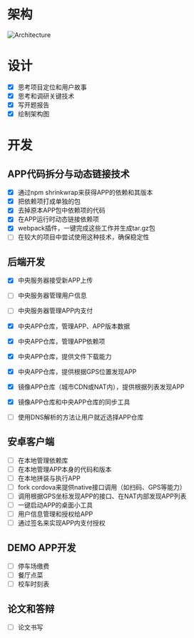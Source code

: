 # 架构

![Architecture](https://www.lucidchart.com/publicSegments/view/55b4c3c8-f456-44a4-8283-83b5f0220a1c/image.png)

# 设计

- [x] 思考项目定位和用户故事
- [x] 思考和调研关键技术
- [x] 写开题报告
- [x] 绘制架构图

# 开发

## APP代码拆分与动态链接技术

- [x] 通过npm shrinkwrap来获得APP的依赖和其版本
- [x] 把依赖项打成单独的包
- [x] 去掉原本APP包中依赖项的代码
- [x] 在APP运行时动态链接依赖项
- [x] webpack插件，一键完成这些工作并生成tar.gz包
- [ ] 在较大的项目中尝试使用这种技术，确保稳定性

## 后端开发

- [x] 中央服务器接受新APP上传
- [ ] 中央服务器管理用户信息
- [ ] 中央服务器管理APP内支付
- [x] 中央APP仓库，管理APP、APP版本数据
- [x] 中央APP仓库，管理APP依赖项
- [x] 中央APP仓库，提供文件下载能力
- [x] 中央APP仓库，提供根据GPS位置发现APP
- [x] 镜像APP仓库（城市CDN或NAT内），提供根据列表发现APP
- [x] 镜像APP仓库和中央APP仓库的同步工具
- [ ] 使用DNS解析的方法让用户就近选择APP仓库


## 安卓客户端

- [ ] 在本地管理依赖库
- [ ] 在本地管理APP本身的代码和版本
- [ ] 在本地拼装与执行APP
- [ ] fork cordova来提供native接口调用（如扫码、GPS等能力）
- [ ] 调用根据GPS坐标发现APP的接口、在NAT内部发现APP列表
- [ ] 一键启动APP的桌面小工具 
- [ ] 用户信息管理和授权给APP
- [ ] 通过签名来实现APP内支付授权

## DEMO APP开发

- [ ] 停车场缴费
- [ ] 餐厅点菜
- [ ] 校车时刻表

## 论文和答辩

- [ ] 论文书写
